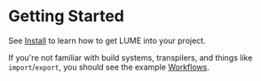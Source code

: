 # Getting Started

See [Install](./install.md) to learn how to get LUME into your project.

If you're not familiar with build systems, transpilers, and things like
`import`/`export`, you should see the example [Workflows](./workflows.md).
